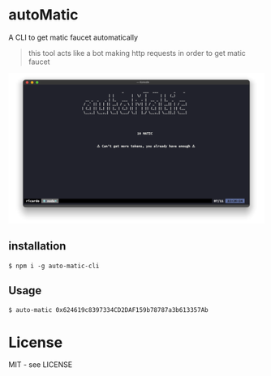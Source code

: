 # autoMatic

A CLI to get matic faucet automatically

> this tool acts like a bot making http requests in order to get matic faucet

![screenshot](screenshot.png)

## installation

```shell
$ npm i -g auto-matic-cli
```

## Usage

```shell
$ auto-matic 0x624619c8397334CD2DAF159b78787a3b613357Ab
```

# License

MIT - see LICENSE
